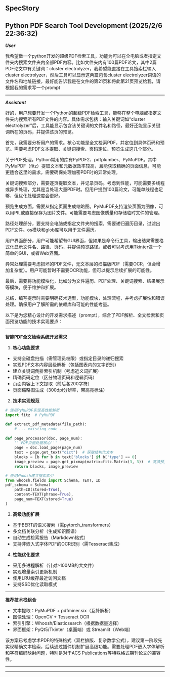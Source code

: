 ## SpecStory

## Python PDF Search Tool Development (2025/2/6 22:36:32)

_**User**_

我希望做一个python开发的超级PDF检索工具，功能为可以在全电脑或者指定文件夹内搜索文件夹内全部PDF内容。比如文件夹内有100篇PDF论文，其中2篇PDF论文中有关键词：cluster electrolyzer，我希望能直接在工具搜索栏输入cluster electrolyzer，然后工具可以显示这两篇包含cluster electrolyzer词语的文件名和地址链接，最好能告诉我是在文件的第21页和将此第21页预览给我，请根据我的需求写一个prompt

---

_**Assistant**_

<think>
好的，用户想要开发一个Python的超级PDF检索工具，能够在整个电脑或指定文件夹内搜索所有PDF文件的内容。具体需求包括：输入关键词如“cluster electrolyzer”后，工具能显示包含该关键词的文件名和路径，最好还能显示关键词所在的页码，并提供该页的预览。

首先，我需要分析用户的需求。核心功能是全文检索PDF，并定位到具体页码和预览。需要考虑PDF文本提取、关键词搜索、页码定位、预览生成这几个部分。

关于PDF处理，Python常用的库有PyPDF2、pdfplumber、PyMuPDF。其中PyMuPDF（fitz）提取文本和元数据效率较高，且能获取精确的页面信息，可能更适合这里的需求。需要确保处理加密PDF时的异常处理。

关键词搜索部分，需要逐页提取文本，并记录页码。考虑到性能，可能需要多线程或异步处理，尤其是当处理大量PDF时。但用户提到100篇论文，可能单线程也足够，但优化处理速度会更好。

预览生成方面，需要从指定页面生成缩略图。PyMuPDF支持渲染页面为图像，可以用PIL或直接保存为图片文件。可能需要考虑图像质量和存储临时文件的管理。

路径处理部分，要支持全电脑或指定文件夹的搜索，需要递归遍历目录，过滤出PDF文件。os模块和glob库可以用于文件遍历。

用户界面部分，用户可能希望有GUI界面，但如果是命令行工具，输出结果需要格式化显示文件名、路径、页码，并提供预览路径。或者可以考虑用Tkinter做一个简单的GUI，或者Web界面。

异常处理需要考虑损坏的PDF文件，无文本层的扫描版PDF（需要OCR，但会增加复杂度）。用户可能暂时不需要OCR功能，但可以提示后续扩展的可能性。

最后，需要将功能模块化，比如分为文件遍历、PDF处理、关键词搜索、结果展示等模块，便于维护和扩展。

总结，编写提示时需要明确技术选型，功能模块，处理流程，并考虑扩展性和错误处理。确保用户了解所需的依赖库和可能的性能考量。
</think>

以下是为您精心设计的开发需求描述（prompt），综合了PDF解析、全文检索和页面预览功能的技术实现要点：

---

**智能PDF全文检索系统开发需求**

1. **核心功能要求**
- 支持全磁盘扫描（需管理员权限）或指定目录的递归搜索
- 实现PDF文本内容层级解析（包括图表内的文字识别）
- 建立关键词倒排索引机制（考虑近义词扩展）
- 精确页码定位（区分物理页码和逻辑页码）
- 页面内容上下文提取（前后各200字符）
- 页面缩略图生成（300dpi分辨率，带高亮标注）

2. **技术实现规范**
```python:pdf_search/core.py
# 使用PyMuPDF实现高性能解析
import fitz  # PyMuPDF

def extract_pdf_metadata(file_path):
    # ... existing code ...
    
def page_processor(doc, page_num):
    '''PDF页面处理核心'''
    page = doc.load_page(page_num)
    text = page.get_text("dict")  # 获取结构化文本
    blocks = [b for b in text['blocks'] if b['type'] == 0]
    image_preview = page.get_pixmap(matrix=fitz.Matrix(3, 3))  # 高清预览图
    return blocks, image_preview

# 使用Whoosh建立搜索索引
from whoosh.fields import Schema, TEXT, ID
pdf_schema = Schema(
    path=ID(stored=True),
    content=TEXT(phrase=True),
    page_num=TEXT(stored=True)
)
```

3. **高级功能扩展**
- 基于BERT的语义搜索（需pytorch_transformers）
- 多文档关联分析（生成知识图谱）
- 自动生成检索报告（Markdown格式）
- 支持非嵌入式字体PDF的OCR识别（需Tesseract集成）

4. **性能优化要求**
- 采用多进程解析（针对>100MB的大文件）
- 实现增量索引更新机制
- 使用LRU缓存最近访问文档
- 支持SSD优化读取模式

---

**推荐技术栈组合**
- 文本提取：PyMuPDF + pdfminer.six（互补解析）
- 图像处理：OpenCV + Tesseract OCR
- 索引引擎：Whoosh/Elasticsearch（根据数据量选择）
- 界面框架：PyQt5/Tkinter（桌面端）或 Streamlit（Web端）

该方案已考虑学术PDF的特殊格式（双栏排版、复杂数学公式），建议第一阶段先实现精确文本检索，后续通过插件机制扩展高级功能。需要处理PDF嵌入字体解析和字符编码映射问题，特别是对于ACS Publications等特殊格式期刊论文的兼容性。

---



---

